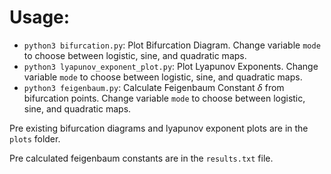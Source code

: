 # Usage:
* `python3 bifurcation.py`: Plot Bifurcation Diagram. Change variable `mode` to choose between logistic, sine, and quadratic maps.
* `python3 lyapunov_exponent_plot.py`: Plot Lyapunov Exponents. Change variable `mode` to choose between logistic, sine, and quadratic maps.
* `python3 feigenbaum.py`: Calculate Feigenbaum Constant $\delta$ from bifurcation points. Change variable `mode` to choose between logistic, sine, and quadratic maps.

Pre existing bifurcation diagrams and lyapunov exponent plots are in the `plots` folder.

Pre calculated feigenbaum constants are in the `results.txt` file.